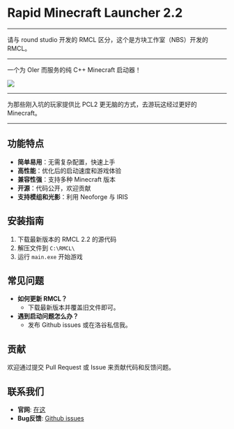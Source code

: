 # Rapid Minecraft Launcher 2.2

---

请与 round studio 开发的 RMCL 区分，这个是方块工作室（NBS）开发的 RMCL。

---


一个为 OIer 而服务的纯 C++ Minecraft 启动器！


![](https://cdn.luogu.com.cn/upload/image_hosting/b4fhwe57.png)

---

为那些刚入坑的玩家提供比 PCL2 更无脑的方式，去游玩这经过更好的 Minecraft。

---

## 功能特点

- **简单易用**：无需复杂配置，快速上手
- **高性能**：优化后的启动速度和游戏体验
- **兼容性强**：支持多种 Minecraft 版本
- **开源**：代码公开，欢迎贡献
- **支持模组和光影**：利用 Neoforge 与 IRIS


## 安装指南

1. 下载最新版本的 RMCL 2.2 的源代码
2. 解压文件到 `C:\RMCL\`
3. 运行 `main.exe` 开始游戏

## 常见问题

- **如何更新 RMCL？**
    - 下载最新版本并覆盖旧文件即可。
- **遇到启动问题怎么办？**
    - 发布 Github issues 或在洛谷私信我。

## 贡献

欢迎通过提交 Pull Request 或 Issue 来贡献代码和反馈问题。

## 联系我们

- **官网**: [在这](nbs-gen.github.io)
- **Bug反馈**: [Github issues](https://github.com/nbs-gen/RMCL/issues)

